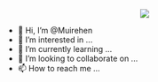 <div id="header" align="center">
  <img src="https://media.giphy.com/media/M9gbBd9nbDrOTu1Mqx/giphy.gif"](https://downloader.disk.yandex.ru/preview/58ef41972dd09711cda7015aac71719083fb030895482ec8360caf82d9a628b3/650dfa4c/V8d5VVXWOceQjS8kjdA4W1r4QR4wuRXjQ6V_wt3O3tvLTPivRbsGppJ5F9qzZa7U8W2e6WMKgjQoJ5-RFSczZQ%3D%3D?uid=0&filename=20230909-LND_7104.jpg&disposition=inline&hash=&limit=0&content_type=image%2Fjpeg&owner_uid=0&tknv=v2&size=2048x2048>
</div>

- 👋 Hi, I’m @Muirehen
- 👀 I’m interested in ...
- 🌱 I’m currently learning ...
- 💞️ I’m looking to collaborate on ...
- 📫 How to reach me ...

<!---
Muirehen/Muirehen is a ✨ special ✨ repository because its `README.md` (this file) appears on your GitHub profile.
You can click the Preview link to take a look at your changes.
--->
